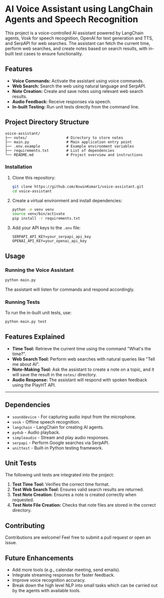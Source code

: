 # AI Voice Assistant using LangChain Agents and Speech Recognition

This project is a voice-controlled AI assistant powered by LangChain agents, Vosk for speech recognition, OpenAI for text generation and TTS, and SerpAPI for web searches. The assistant can fetch the current time, perform web searches, and create notes based on search results, with in-built test cases to ensure functionality.

## **Features**

- **Voice Commands:** Activate the assistant using voice commands.
- **Web Search:** Search the web using natural language and SerpAPI.
- **Note Creation:** Create and save notes using relevant web search results.
- **Audio Feedback:** Receive responses via speech.
- **In-built Testing:** Run unit tests directly from the command line.

## **Project Directory Structure**

```
voice-assistant/
├── notes/                  # Directory to store notes
├── main.py                 # Main application entry point
├── .env.example            # Example environment variables
├── requirements.txt        # List of dependencies
└── README.md               # Project overview and instructions
```

### **Installation**
1. Clone this repository:
   ```bash
   git clone https://github.com/AswinKumar1/voice-assistant.git
   cd voice-assistant
   ```

2. Create a virtual environment and install dependencies:
   ```bash
   python -m venv venv
   source venv/bin/activate
   pip install -r requirements.txt
   ```

3. Add your API keys to the `.env` file:
   ```
   SERPAPI_API_KEY=your_serpapi_api_key
   OPENAI_API_KEY=your_openai_api_key
   ```

## **Usage**

### **Running the Voice Assistant**
```bash
python main.py
```
The assistant will listen for commands and respond accordingly.

### **Running Tests**
To run the in-built unit tests, use:
```bash
python main.py test
```

## **Features Explained**
- **Time Tool:** Retrieve the current time using the command "What's the time?".
- **Web Search Tool:** Perform web searches with natural queries like "Tell me about AI".
- **Note-Making Tool:** Ask the assistant to create a note on a topic, and it will save the result in the `notes/` directory.
- **Audio Response:** The assistant will respond with spoken feedback using the PlayHT API.

---

## **Dependencies**
- `sounddevice` - For capturing audio input from the microphone.
- `vosk` - Offline speech recognition.
- `langchain` - LangChain for creating AI agents.
- `pydub` - Audio playback.
- `simpleaudio` - Stream and play audio responses.
- `serpapi` - Perform Google searches via SerpAPI.
- `unittest` - Built-in Python testing framework.


## **Unit Tests**
The following unit tests are integrated into the project:

1. **Test Time Tool:** Verifies the correct time format.
2. **Test Web Search Tool:** Ensures valid search results are returned.
3. **Test Note Creation:** Ensures a note is created correctly when requested.
4. **Test Note File Creation:** Checks that note files are stored in the correct directory.


## **Contributing**
Contributions are welcome! Feel free to submit a pull request or open an issue.


## **Future Enhancements**
- Add more tools (e.g., calendar meeting, send emails).
- Integrate streaming responses for faster feedback.
- Improve voice recognition accuracy.
- Break down the high level NLP into small tasks which can be carried out by the agents with available tools. 


